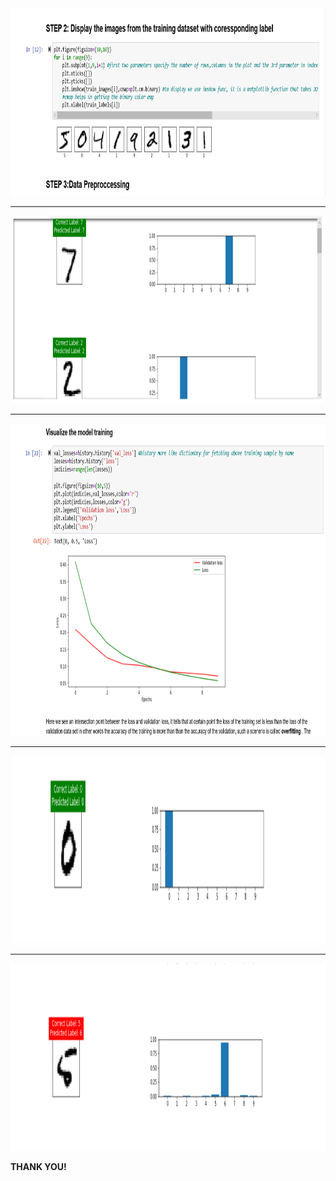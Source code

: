 <img src="images/one.PNG" width="1000" height="300">
<hr>
<img src="images/two.PNG" width="1000" height="300">
<hr>
<img src="images/three.PNG" width="1000" height="500">
<hr>
<img src="images/four.PNG" width="1000" height="300">
<hr>
<img src="images/five.PNG" width="1000" height="300">

<b>THANK YOU!</b>
